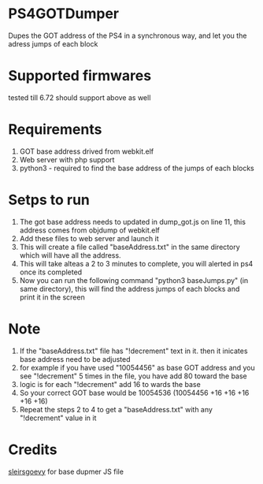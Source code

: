 # PS4GOTDumper
Dupes the GOT address of the PS4 in a synchronous way, and let you the adress jumps of each block


# Supported firmwares 
tested till 6.72 should support above as well

# Requirements
1. GOT base address drived from webkit.elf
1. Web server with php support
2. python3 - required to find the base address of the jumps of each blocks


# Setps to run
1. The got base address needs to updated in dump_got.js on line 11, this address comes from objdump of webkit.elf
2. Add these files to web server and launch it
3. This  will create a file called "baseAddress.txt" in the same directory which will have all the address.
4. This will take alteas a 2 to 3 minutes to complete, you will alerted in ps4 once its completed
5. Now you can run the following command "python3 baseJumps.py" (in same directory), this will find the address jumps of each blocks and print it in the screen

# Note
1. If the "baseAddress.txt" file has "!decrement" text in it. then it inicates base address need to be adjusted
2. for example if you have used "10054456" as base GOT address and you see "!decrement" 5 times in the file, you have add 80 toward the base
3. logic is for each "!decrement" add 16 to wards the base
4. So your correct GOT base would be 10054536 (10054456 +16 +16 +16 +16 +16)
5. Repeat the steps 2 to 4 to get a "baseAddress.txt" with any "!decrement" value in it

# Credits
[sleirsgoevy](https://github.com/sleirsgoevy) for base dupmer JS file
